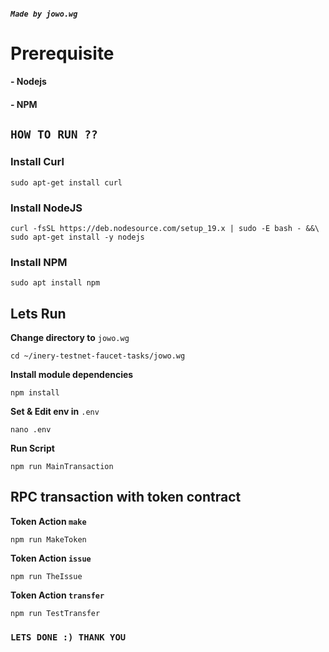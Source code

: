 ##### _`Made by jowo.wg`_
# Prerequisite 

#### - Nodejs
#### - NPM

## `HOW TO RUN ??` 

### Install Curl
```
sudo apt-get install curl
```

### Install NodeJS
```
curl -fsSL https://deb.nodesource.com/setup_19.x | sudo -E bash - &&\
sudo apt-get install -y nodejs
```

### Install NPM
```
sudo apt install npm
```

## Lets Run

**Change directory to** `jowo.wg`

```
cd ~/inery-testnet-faucet-tasks/jowo.wg
```

**Install module dependencies**

```
npm install
```

**Set & Edit env in** `.env`
```
nano .env
```

**Run Script**
``` 
npm run MainTransaction 
````


## RPC transaction with token contract
**Token Action `make`**


```console
npm run MakeToken
```

**Token Action `issue`**
```console
npm run TheIssue
```

**Token Action `transfer`**
```console
npm run TestTransfer
```

### `LETS DONE :) THANK YOU `
